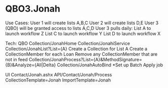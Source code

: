 # QBO3.Jonah

Use Cases:
User 1 will create lists A,B,C
User 2 will create lists D,E
User 3 (QBO) will be granted access to lists A,C,D
User 3 pulls daily:
	List A to launch workflow Z
	List C to launch workflow Y
	List D to launch workflow X

Tech:
QBO
Collection/JonahHome
Collection/JonahiService
Collection/JonahList?List={A}
	Create a Collection for List A
	Create a CollectionMember for each Loan
	Remove any CollectionMember that are not in feed
Collection/JonahProcess?List={A}&MethodSignature={B}&Analyze={All|Delta}
Collection/JonahAutoBind
*Set up Batch Apply job

UI
Contact/Jonah.ashx
API/Contact/Jonah/Process
	CollectionTemplate=Jonah
	ImportTemplate=Jonah
